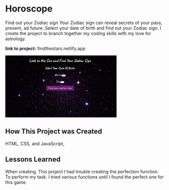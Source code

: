 
# Horoscope 

Find out your Zodiac sign Your Zodiac sign can reveal secrets of your pass, present, ad future. Select your date of birth and find out your Zodiac sign. I create the project to branch together my coding skills with my love for astrology.

**link to project:** findthestars.netlify.app


<img src= "Screen%20Shot%202022-04-25%20at%209.47.44%20AM.png" width =70%>


## How This Project was Created

HTML, CSS, and  JavaScript, 

## Lessons Learned

When creating. This project I had trouble creating the perfection function. To perform my task. I tried various functions until I found the perfect one for this game.

